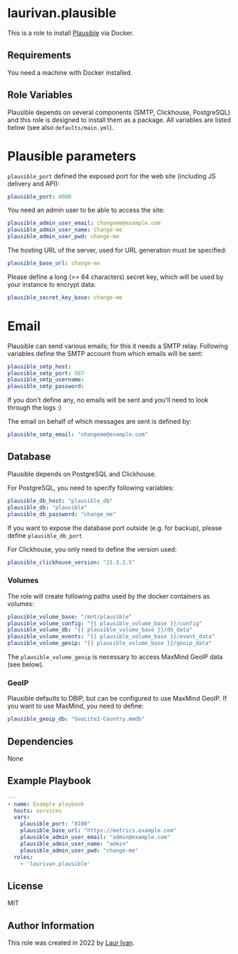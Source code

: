 # laurivan.plausible

This is a role to install [Plausible](https://plausible.io/) via Docker.

## Requirements

You need a machine with Docker installed.

## Role Variables

Plausible depends on several components (SMTP, Clickhouse, PostgreSQL) and this role is designed to install them as a package. All variables are listed below (see also `defaults/main.yml`).

# Plausible parameters

`plausible_port` defined the exposed port for the web site (including JS delivery and API):

```yaml
plausible_port: 8000
```
You need an admin user to be able to access the site:

```yaml
plausible_admin_user_email: changeme@example.com
plausible_admin_user_name: change-me
plausible_admin_user_pwd: change-me
```

The hosting URL of the server, used for URL generation must be specified:

```yaml
plausible_base_url: change-me
```

Please define a long (>= 64 characters) secret key, which will be used by your instance to encrypt data:

```yaml
plausible_secret_key_base: change-me
```

# Email

Plausible can send various emails; for this it needs a SMTP relay. Following variables define the SMTP account from which emails will be sent:

```yaml
plausible_smtp_host:
plausible_smtp_port: 587
plausible_smtp_username:
plausible_smtp_password:
```

If you don't define any, no emails will be sent and you'll need to look through the logs :)

The email on behalf of which messages are sent is defined by:

```yaml
plausible_smtp_email: "changeme@example.com"
```

## Database

Plausible depends on PostgreSQL and Clickhouse. 

For PostgreSQL, you need to specify following variables:

```yaml
plausible_db_host: "plausible_db"
plausible_db: "plausible"
plausible_db_password: "change_me"
```
If you want to expose the database port outside (e.g. for backup), please define `plausible_db_port`


For Clickhouse, you only need to define the version used:

```yaml
plausible_clickhouse_version: "21.3.2.5"
```

### Volumes

The role will create following paths used by the docker containers as volumes:

```yaml
plausible_volume_base: "/mnt/plausible"
plausible_volume_config: "{{ plausible_volume_base }}/config"
plausible_volume_db: "{{ plausible_volume_base }}/db_data"
plausible_volume_events: "{{ plausible_volume_base }}/event_data"
plausible_volume_geoip: "{{ plausible_volume_base }}/geoip_data"
```

The `plausible_volume_geoip` is necessary to access MaxMind GeoIP data (see below).

### GeoIP

Plausible defaults to DBIP, but can be configured to use MaxMind GeoIP. If you want to use MaxMind, you need to define:

```yaml
plausible_geoip_db: "GeoLite2-Country.mmdb"
```

## Dependencies

None

## Example Playbook

```yaml
---
- name: Example playbook
  hosts: services
  vars:
    plausible_port: "8100"
    plausible_base_url: "https://metrics.example.com"
    plausible_admin_user_email: "admin@example.com"
    plausible_admin_user_name: "admin"
    plausible_admin_user_pwd: "change-me"
  roles:
    - 'laurivan.plausible'
```

## License

MIT

## Author Information

This role was created in 2022 by [Laur Ivan](https://www.laurivan.com).
